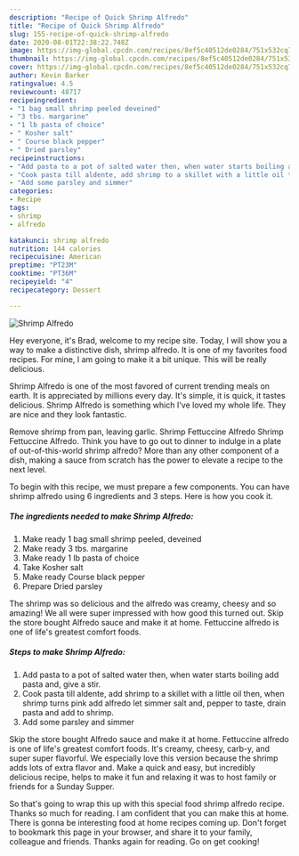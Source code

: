 ```yaml
---
description: "Recipe of Quick Shrimp Alfredo"
title: "Recipe of Quick Shrimp Alfredo"
slug: 155-recipe-of-quick-shrimp-alfredo
date: 2020-08-01T22:38:22.748Z
image: https://img-global.cpcdn.com/recipes/8ef5c40512de0284/751x532cq70/shrimp-alfredo-recipe-main-photo.jpg
thumbnail: https://img-global.cpcdn.com/recipes/8ef5c40512de0284/751x532cq70/shrimp-alfredo-recipe-main-photo.jpg
cover: https://img-global.cpcdn.com/recipes/8ef5c40512de0284/751x532cq70/shrimp-alfredo-recipe-main-photo.jpg
author: Kevin Barker
ratingvalue: 4.5
reviewcount: 48717
recipeingredient:
- "1 bag small shrimp peeled deveined"
- "3 tbs. margarine"
- "1 lb pasta of choice"
- " Kosher salt"
- " Course black pepper"
- " Dried parsley"
recipeinstructions:
- "Add pasta to a pot of salted water then, when water starts boiling add pasta and, give a stir."
- "Cook pasta till aldente, add shrimp to a skillet with a little oil then, when shrimp turns pink add alfredo let simmer salt and, pepper to taste, drain pasta and add to shrimp."
- "Add some parsley and simmer"
categories:
- Recipe
tags:
- shrimp
- alfredo

katakunci: shrimp alfredo 
nutrition: 144 calories
recipecuisine: American
preptime: "PT23M"
cooktime: "PT36M"
recipeyield: "4"
recipecategory: Dessert

---
```



![Shrimp Alfredo](https://img-global.cpcdn.com/recipes/8ef5c40512de0284/751x532cq70/shrimp-alfredo-recipe-main-photo.jpg)

Hey everyone, it's Brad, welcome to my recipe site. Today, I will show you a way to make a distinctive dish, shrimp alfredo. It is one of my favorites food recipes. For mine, I am going to make it a bit unique. This will be really delicious.

Shrimp Alfredo is one of the most favored of current trending meals on earth. It is appreciated by millions every day. It's simple, it is quick, it tastes delicious. Shrimp Alfredo is something which I've loved my whole life. They are nice and they look fantastic.

Remove shrimp from pan, leaving garlic. Shrimp Fettuccine Alfredo Shrimp Fettuccine Alfredo. Think you have to go out to dinner to indulge in a plate of out-of-this-world shrimp alfredo? More than any other component of a dish, making a sauce from scratch has the power to elevate a recipe to the next level.


To begin with this recipe, we must prepare a few components. You can have shrimp alfredo using 6 ingredients and 3 steps. Here is how you cook it.

<!--inarticleads1-->

##### The ingredients needed to make Shrimp Alfredo:

1. Make ready 1 bag small shrimp peeled, deveined
1. Make ready 3 tbs. margarine
1. Make ready 1 lb pasta of choice
1. Take  Kosher salt
1. Make ready  Course black pepper
1. Prepare  Dried parsley


The shrimp was so delicious and the alfredo was creamy, cheesy and so amazing! We all were super impressed with how good this turned out. Skip the store bought Alfredo sauce and make it at home. Fettuccine alfredo is one of life&#39;s greatest comfort foods. 

<!--inarticleads2-->

##### Steps to make Shrimp Alfredo:

1. Add pasta to a pot of salted water then, when water starts boiling add pasta and, give a stir.
1. Cook pasta till aldente, add shrimp to a skillet with a little oil then, when shrimp turns pink add alfredo let simmer salt and, pepper to taste, drain pasta and add to shrimp.
1. Add some parsley and simmer


Skip the store bought Alfredo sauce and make it at home. Fettuccine alfredo is one of life&#39;s greatest comfort foods. It&#39;s creamy, cheesy, carb-y, and super super flavorful. We especially love this version because the shrimp adds lots of extra flavor and. Make a quick and easy, but incredibly delicious recipe, helps to make it fun and relaxing it was to host family or friends for a Sunday Supper. 

So that's going to wrap this up with this special food shrimp alfredo recipe. Thanks so much for reading. I am confident that you can make this at home. There is gonna be interesting food at home recipes coming up. Don't forget to bookmark this page in your browser, and share it to your family, colleague and friends. Thanks again for reading. Go on get cooking!
